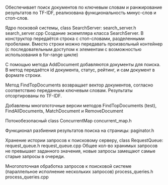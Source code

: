 Обеспечивает поиск документов по ключевым словам и ранжирование результатов по TF-IDF, реализована функциональность минус-слов и стоп-слов.

Ядро посковой системы, class SearchServer:
search_server.h
search_server.cpp
Создание экземпляра класса SearchServer. В конструктор передаётся строка с стоп-словами, разделенными пробелами. Вместо строки можно передавать произвольный контейнер (с последовательным доступом к элементам с возможностью использования в for-range цикле)

С помощью метода AddDocument добавляются документы для поиска. В метод передаётся id документа, статус, рейтинг, и сам документ в формате строки.

Метод FindTopDocuments возвращает вектор документов, согласно соответствию переданным ключевым словам. Результаты отсортированы по TF-IDF.

Добавлены многопоточные версии методов FindTopDocuments (test), FindAllDocuments, MatchDocument и RemoveDocument

Потокобезопасный class ConcurrentMap concurrent_map.h

Функционал разбиения результатов поиска на страницы:
paginator.h

Хранение истории запросов к поисковому серверу, class RequestQueue:
request_queue.h
request_queue.cpp
Общее кол-во хранимых запросов не превышает заданного значения, новые запросы замещают самые старые запросы в очереди.

Многопоточная обработка запросов к поисковой системе (параллельное исполнение нескольких запросов)
process_queries.h
process_queries.cpp
